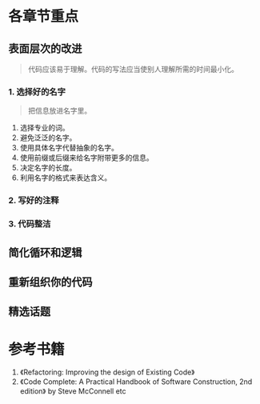 # 各章节重点
## 表面层次的改进
> 代码应该易于理解。代码的写法应当使别人理解所需的时间最小化。

### 1. 选择好的名字
> 把信息放进名字里。

1. 选择专业的词。
2. 避免泛泛的名字。
3. 使用具体名字代替抽象的名字。
4. 使用前缀或后缀来给名字附带更多的信息。
5. 决定名字的长度。
6. 利用名字的格式来表达含义。

### 2. 写好的注释
### 3. 代码整洁


## 简化循环和逻辑

## 重新组织你的代码

## 精选话题





# 参考书籍
1. 《Refactoring: Improving the design of Existing Code》
2. 《Code Complete: A Practical Handbook of Software Construction, 2nd edition》 by Steve McConnell
etc
